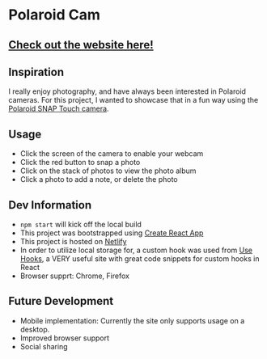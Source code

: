 # Polaroid Cam

## [Check out the website here!](https://polaroidcam.netlify.com/)

## Inspiration

I really enjoy photography, and have always been interested in Polaroid cameras. For this project, I wanted to showcase that in a fun way using the [Polaroid SNAP Touch camera](https://polaroid.com/snap-touch).

## Usage

-   Click the screen of the camera to enable your webcam
-   Click the red button to snap a photo
-   Click on the stack of photos to view the photo album
-   Click a photo to add a note, or delete the photo

## Dev Information

-   `npm start` will kick off the local build
-   This project was bootstrapped using [Create React App](https://facebook.github.io/create-react-app/)
-   This project is hosted on [Netlify](https://www.netlify.com/)
-   In order to utilize local storage for, a custom hook was used from [Use Hooks](https://usehooks.com/), a VERY useful site with great code snippets for custom hooks in React
-   Browser supprt: Chrome, Firefox

## Future Development

-   Mobile implementation: Currently the site only supports usage on a desktop.
-   Improved browser support
-   Social sharing
